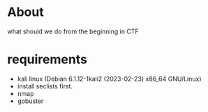 # About
what should we do from the beginning in CTF

# requirements
- kali linux (Debian 6.1.12-1kali2 (2023-02-23) x86_64 GNU/Linux)
- install seclists first.
- nmap
- gobuster

